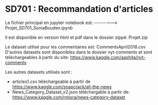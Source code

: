 # SD701 : Recommandation d'articles

Le fichier principal en jupyter notebook est: ---------> Projet_SD701_SoniaBouden.ipynb

Il est disponible en version html et pdf dans le dossier zippé: Projet.zip

Le dataset utilisé pour les commentaires est: CommentsApril2018.csv
D'autres datasets sont disponibles dans le dossier nyt-comments et sont téléchargeables à partir du site: https://www.kaggle.com/aashita/nyt-comments

Les autres datasets utilisés sont : 
- articles1.csv téléchargeable à partir de https://www.kaggle.com/snapcrack/all-the-news
- News_Category_Dataset_v2.json téléchargable à partir de: https://www.kaggle.com/rmisra/news-category-dataset


